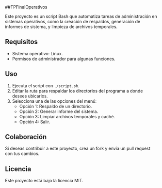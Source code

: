 ##TPFinalOperativos

Este proyecto es un script Bash que automatiza tareas de administración en sistemas operativos, como la creación de respaldos, generación de informes de sistema, y limpieza de archivos temporales. 

## Requisitos
- Sistema operativo: Linux.
- Permisos de administrador para algunas funciones.

## Uso
1. Ejecuta el script con `./script.sh`.
2. Editar la ruta para respaldar los directorios del programa a donde desees ubicarlos.
3. Selecciona una de las opciones del menú:
   - Opción 1: Respaldo de un directorio.
   - Opción 2: Generar informe del sistema.
   - Opción 3: Limpiar archivos temporales y caché.
   - Opción 4: Salir.

## Colaboración
Si deseas contribuir a este proyecto, crea un fork y envía un pull request con tus cambios.

## Licencia
Este proyecto está bajo la licencia MIT.
